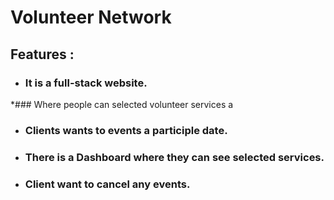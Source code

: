 # Volunteer Network 
## Features : 

* ### It is a full-stack website. 
*### Where people can selected volunteer services a
  * ### Clients  wants to events a participle date.
 * ### There is a Dashboard where they can see selected services. 
* ### Client want to cancel any events.